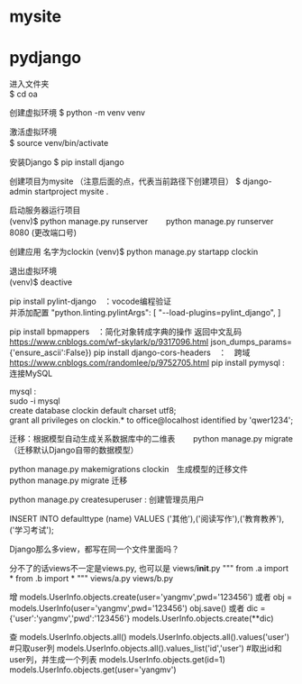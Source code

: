 # mysite

# pydjango

进入文件夹  
$ cd oa 

创建虚拟环境
$ python -m venv venv

激活虚拟环境  
$ source venv/bin/activate　　

安装Django
$ pip install django

创建项目为mysite （注意后面的点，代表当前路径下创建项目）
$ django-admin startproject mysite .

启动服务器运行项目  
(venv)$ python manage.py runserver　　
        python manage.py runserver 8080 (更改端口号)

创建应用 名字为clockin
(venv)$ python manage.py startapp clockin

退出虚拟环境  
(venv)$ deactive　　

 


pip install pylint-django　：vocode编程验证  
并添加配置 
"python.linting.pylintArgs": [
    "--load-plugins=pylint_django",
]

pip install bpmappers　：简化对象转成字典的操作   返回中文乱码 https://www.cnblogs.com/wf-skylark/p/9317096.html    json_dumps_params={'ensure_ascii':False})
pip install django-cors-headers　：　跨域　https://www.cnblogs.com/randomlee/p/9752705.html
pip install pymysql : 连接MySQL


mysql :  
    sudo -i 
    mysql  
    create database clockin default charset utf8;  
    grant all privileges on clockin.* to office@localhost identified by 'qwer1234';  

迁移：根据模型自动生成关系数据库中的二维表　　
python manage.py migrate　（迁移默认Django自带的数据模型）  

python manage.py makemigrations clockin　生成模型的迁移文件  
python manage.py migrate 迁移  



python manage.py createsuperuser : 创建管理员用户


INSERT INTO defaulttype  (name)  VALUES  ('其他'),('阅读写作'),('教育教养'),('学习考试');





Django那么多view，都写在同一个文件里面吗？

分不了的话views不一定是views.py, 也可以是
views/__init__.py 
"""
from .a import *
from .b import *
"""
views/a.py
views/b.py


增
models.UserInfo.objects.create(user='yangmv',pwd='123456')
或者
obj = models.UserInfo(user='yangmv',pwd='123456')
obj.save()
或者
dic = {'user':'yangmv','pwd':'123456'}
models.UserInfo.objects.create(**dic)

查
models.UserInfo.objects.all()
models.UserInfo.objects.all().values('user')    #只取user列
models.UserInfo.objects.all().values_list('id','user')    #取出id和user列，并生成一个列表
models.UserInfo.objects.get(id=1)
models.UserInfo.objects.get(user='yangmv')